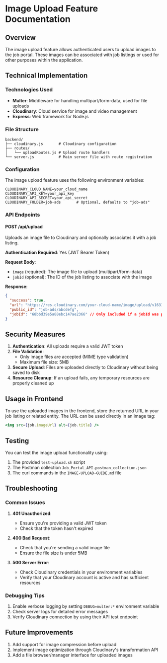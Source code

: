 # Image Upload Feature Documentation

## Overview

The image upload feature allows authenticated users to upload images to the job portal. These images can be associated with job listings or used for other purposes within the application.

## Technical Implementation

### Technologies Used

- **Multer**: Middleware for handling multipart/form-data, used for file uploads
- **Cloudinary**: Cloud service for image and video management
- **Express**: Web framework for Node.js

### File Structure

```
backend/
├── cloudinary.js       # Cloudinary configuration
├── routes/
│   └── uploadRoutes.js # Upload route handlers
└── server.js           # Main server file with route registration
```

### Configuration

The image upload feature uses the following environment variables:

```
CLOUDINARY_CLOUD_NAME=your_cloud_name
CLOUDINARY_API_KEY=your_api_key
CLOUDINARY_API_SECRET=your_api_secret
CLOUDINARY_FOLDER=job-ads       # Optional, defaults to "job-ads"
```

### API Endpoints

#### POST /api/upload

Uploads an image file to Cloudinary and optionally associates it with a job listing.

**Authentication Required**: Yes (JWT Bearer Token)

**Request Body**:

- `image` (required): The image file to upload (multipart/form-data)
- `jobId` (optional): The ID of the job listing to associate with the image

**Response**:

```json
{
  "success": true,
  "url": "https://res.cloudinary.com/your-cloud-name/image/upload/v1631234567/job-ads/abcdefg.jpg",
  "public_id": "job-ads/abcdefg",
  "jobId": "68bbd39e5a88ebc147ae2366" // Only included if a jobId was provided
}
```

## Security Measures

1. **Authentication**: All uploads require a valid JWT token
2. **File Validation**:
   - Only image files are accepted (MIME type validation)
   - Maximum file size: 5MB
3. **Secure Upload**: Files are uploaded directly to Cloudinary without being saved to disk
4. **Resource Cleanup**: If an upload fails, any temporary resources are properly cleaned up

## Usage in Frontend

To use the uploaded images in the frontend, store the returned URL in your job listing or related entity. The URL can be used directly in an image tag:

```jsx
<img src={job.imageUrl} alt={job.title} />
```

## Testing

You can test the image upload functionality using:

1. The provided `test-upload.sh` script
2. The Postman collection `Job_Portal_API.postman_collection.json`
3. The curl commands in the `IMAGE-UPLOAD-GUIDE.md` file

## Troubleshooting

### Common Issues

1. **401 Unauthorized**:
   - Ensure you're providing a valid JWT token
   - Check that the token hasn't expired

2. **400 Bad Request**:
   - Check that you're sending a valid image file
   - Ensure the file size is under 5MB

3. **500 Server Error**:
   - Check Cloudinary credentials in your environment variables
   - Verify that your Cloudinary account is active and has sufficient resources

### Debugging Tips

1. Enable verbose logging by setting `DEBUG=multer:*` environment variable
2. Check server logs for detailed error messages
3. Verify Cloudinary connection by using their API test endpoint

## Future Improvements

1. Add support for image compression before upload
2. Implement image optimization through Cloudinary's transformation API
3. Add a file browser/manager interface for uploaded images
